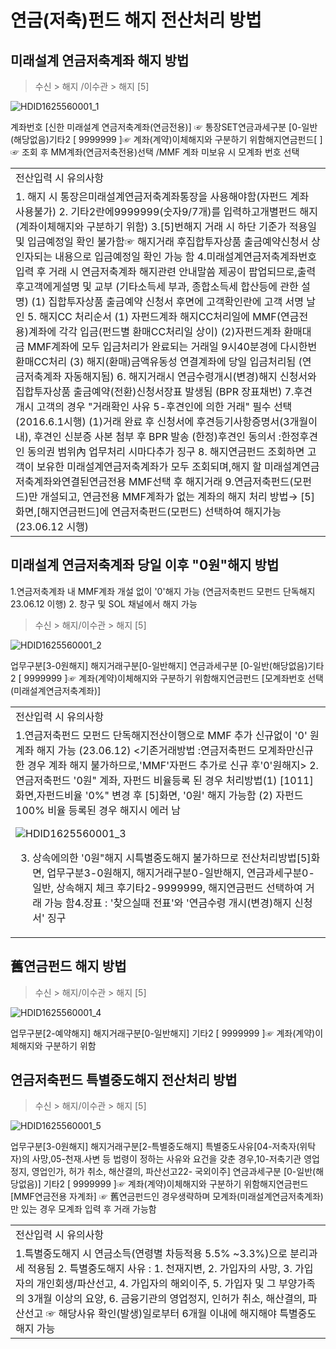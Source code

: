 # 연금(저축)펀드 해지 전산처리 방법
## 미래설계 연금저축계좌 해지 방법
> 수신 > 해지 /이수관 > 해지 [5]

![HDID1625560001_1](HDID1625560001_1.jpg)

계좌번호 [신한 미래설계 연금저축계좌(연금전용)] ☞ 통장SET연금과세구분 [0-일반(해당없음)기타2 [ 9999999 ]☞ 계좌(계약)이체해지와 구분하기 위함해지연금펀드[ ]☞ 조회 후 MM계좌(연금저축전용)선택 /MMF 계좌 미보유 시 모계좌 번호 선택

<table><tbody><tr>
<td>
전산입력 시 유의사항</td></tr><tr>
<td>1. 해지 시 통장은미래설계연금저축계좌통장을 사용해야함(자펀드 계좌 사용불가)
2. 기타2란에9999999(숫자9/7개)를 입력하고개별펀드 해지 (계좌이체해지와 구분하기 위함)
3.[5]번해지 거래 시 하단 기준가 적용일 및 입금예정일 확인 불가함☞ 해지거래 후집합투자상품 출금예약신청서 상 인자되는 내용으로 입금예정일 확인 가능 함
4.미래설계연금저축계좌번호입력 후 거래 시 연금저축계좌 해지관련 안내말씀 제공이 팝업되므로,출력 후고객에게설명 및 교부
(기타소득세 부과, 종합소득세 합산등에 관한 설명)
(1) 집합투자상품 출금예약 신청서 후면에 고객확인란에 고객 서명 날인
5. 해지CC 처리순서
(1) 자펀드계좌 해지CC처리일에 MMF(연금전용)계좌에 각각 입금(펀드별 환매CC처리일 상이)
(2)자펀드계좌 환매대금 MMF계좌에 모두 입금처리가 완료되는 거래일 9시40분경에 다시한번환매CC처리
(3) 해지(환매)금액유동성 연결계좌에 당일 입금처리됨 (연금저축계좌 자동해지됨)
6. 해지거래시 연금수령개시(변경)해지 신청서와 집합투자상품 출금예약(전환)신청서장표 발생됨 (BPR 장표채번)
7.후견 개시 고객의 경우 "거래확인 사유 5-후견인에 의한 거래" 필수 선택(2016.6.1시행)
(1)거래 완료 후 신청서에 후견등기사항증명서(3개월이내), 후견인 신분증 사본 첨부 후 BPR 발송
(한정)후견인 동의서 :한정후견인 동의권 범위內 업무처리 시마다추가 징구
8. 해지연금펀드 조회하면 고객이 보유한 미래설계연금저축계좌가 모두 조회되며,해지 할 미래설계연금저축계좌와연결된연금전용 MMF선택 후 해지거래
9.연금저축펀드(모펀드)만 개설되고, 연금전용 MMF계좌가 없는 계좌의 해지 처리 방법→ [5]화면,[해지연금펀드]에 연금저축펀드(모펀드) 선택하여 해지가능 (23.06.12 시행)</td></tr></tbody>
</table>


## 미래설계 연금저축계좌 당일 이후 "0원"해지 방법
1.연금저축계좌 내 MMF계좌 개설 없이 '0'해지 가능 (연금저축펀드 모펀드 단독해지 23.06.12 이행)
2. 창구 및 SOL 채널에서 해지 가능
> 수신 > 해지/이수관 > 해지 [5]

![HDID1625560001_2](HDID1625560001_2.jpg)

업무구분[3-0원해지]
해지거래구분[0-일반해지]
연금과세구분 [0-일반(해당없음)기타2 [ 9999999 ]☞ 계좌(계약)이체해지와 구분하기 위함해지연금펀드 [모계좌번호 선택 (미래설계연금저축계좌)]

<table><tbody><tr>
<td>
전산입력 시 유의사항</td></tr><tr>
<td>1.연금저축펀드 모펀드 단독해지전산이행으로 MMF 추가 신규없이 '0' 원계좌 해지 가능 (23.06.12)
<기존거래방법 :연금저축펀드 모계좌만신규 한 경우 계좌 해지 불가하므로,'MMF'자펀드 추가로 신규 후'0'원해지>
2. 연금저축펀드 '0원" 계좌, 자펀드 비율등록 된 경우 처리방법(1) [1011]화면,자펀드비율 '0%" 변경 후 [5]화면, '0원' 해지 가능함
(2) 자펀드 100% 비율 등록된 경우 해지시 에러 남

![HDID1625560001_3](HDID1625560001_3.jpg)

3. 상속에의한 '0원"해지 시특별중도해지 불가하므로 전산처리방법[5]화면, 업무구분3-0원해지, 해지거래구분0-일반해지, 연금과세구분0-일반, 상속해지 체크 후기타2-9999999, 해지연금펀드 선택하여 거래 가능 함4.장표 : '찾으실때 전표'와 '연금수령 개시(변경)해지 신청서' 징구</td></tr></tbody>
</table>


## 舊연금펀드 해지 방법
> 수신 > 해지/이수관 > 해지 [5]

![HDID1625560001_4](HDID1625560001_4.jpg)

업무구분[2-예약해지]
해지거래구분[0-일반해지]
기타2 [ 9999999 ]☞ 계좌(계약)이체해지와 구분하기 위함
## 연금저축펀드 특별중도해지 전산처리 방법
> 수신 > 해지/이수관 > 해지 [5]

![HDID1625560001_5](HDID1625560001_5.jpg)

업무구분[3-0원해지]
해지거래구분[2-특별중도해지]
특별중도사유[04-저축자(위탁자)의 사망,05-천재.사변 등 법령이 정하는 사유와 요건을 갖춘 경우,10-저축기관 영업정지, 영업인가, 허가 취소, 해산결의, 파산선고22- 국외이주]
연금과세구분 [0-일반(해당없음)]
기타2 [ 9999999 ]☞ 계좌(계약)이체해지와 구분하기 위함해지연금펀드 [MMF연금전용 자계좌] ☞ 舊연금펀드인 경우생략하며 모계좌(미래설계연금저축계좌)만 있는 경우 모계좌 입력 후 거래 가능함

<table><tbody><tr>
<td>
전산입력 시 유의사항</td></tr><tr>
<td>1.특별중도해지 시 연금소득(연령별 차등적용 5.5% ~3.3%)으로 분리과세 적용됨
2. 특별중도해지 사유 :
1. 천재지변, 2. 가입자의 사망, 3. 가입자의 개인회생/파산선고, 4. 가입자의 해외이주,
5. 가입자 및 그 부양가족의 3개월 이상의 요양, 6. 금융기관의 영업정지, 인허가 취소, 해산결의, 파산선고
☞ 해당사유 확인(발생)일로부터 6개월 이내에 해지해야 특별중도 해지 가능</td></tr></tbody>
</table>


